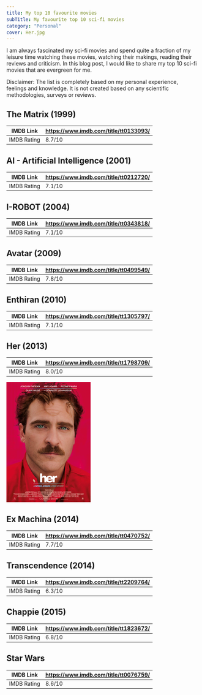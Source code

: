 ```yaml
---
title: My top 10 favourite movies
subTitle: My favourite top 10 sci-fi movies
category: "Personal"
cover: Her.jpg
---
```


I am always fascinated my sci-fi movies and spend quite a fraction of my leisure time watching these movies, watching their makings, reading their reviews and criticism. In this blog post, I would like to share my top 10 sci-fi movies that are evergreen for me.

Disclaimer: The list is completely based on my personal experience, feelings and knowledge. It is not created based on any scientific methodologies, surveys or reviews.

## The Matrix (1999)

| IMDB Link   | https://www.imdb.com/title/tt0133093/ |
| ----------- | ------------------------------------- |
| IMDB Rating | 8.7/10                                |

## AI - Artificial Intelligence (2001)

| IMDB Link   | https://www.imdb.com/title/tt0212720/ |
| ----------- | ------------------------------------- |
| IMDB Rating | 7.1/10                                |

## I-ROBOT (2004)

| IMDB Link   | https://www.imdb.com/title/tt0343818/ |
| ----------- | ------------------------------------- |
| IMDB Rating | 7.1/10                                |

## Avatar (2009)

| IMDB Link   | https://www.imdb.com/title/tt0499549/ |
| ----------- | ------------------------------------- |
| IMDB Rating | 7.8/10                                |

## Enthiran (2010)

| IMDB Link   | https://www.imdb.com/title/tt1305797/ |
| ----------- | ------------------------------------- |
| IMDB Rating | 7.1/10                                |

## Her (2013)

| IMDB Link   | https://www.imdb.com/title/tt1798709/ |
| ----------- | ------------------------------------- |
| IMDB Rating | 8.0/10                                |

![unsplash.com](./Her.jpg)

## Ex Machina (2014)

| IMDB Link   | https://www.imdb.com/title/tt0470752/ |
| ----------- | ------------------------------------- |
| IMDB Rating | 7.7/10                                |

## Transcendence (2014)

| IMDB Link   | https://www.imdb.com/title/tt2209764/ |
| ----------- | ------------------------------------- |
| IMDB Rating | 6.3/10                                |

## Chappie (2015)

| IMDB Link   | https://www.imdb.com/title/tt1823672/ |
| ----------- | ------------------------------------- |
| IMDB Rating | 6.8/10                                |

## Star Wars

| IMDB Link   | https://www.imdb.com/title/tt0076759/ |
| ----------- | ------------------------------------- |
| IMDB Rating | 8.6/10                                |
